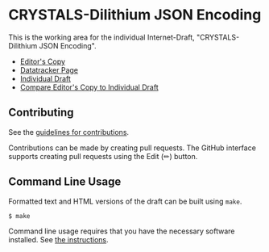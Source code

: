 # CRYSTALS-Dilithium JSON Encoding

This is the working area for the individual Internet-Draft, "CRYSTALS-Dilithium JSON Encoding".

* [Editor's Copy](https://brownoxford.github.io/post-quantum-signatures/#go.draft-post-quantum-signatures.html)
* [Datatracker Page](https://datatracker.ietf.org/doc/draft-post-quantum-signatures)
* [Individual Draft](https://datatracker.ietf.org/doc/html/draft-post-quantum-signatures)
* [Compare Editor's Copy to Individual Draft](https://brownoxford.github.io/post-quantum-signatures/#go.draft-post-quantum-signatures.diff)


## Contributing

See the
[guidelines for contributions](https://github.com/brownoxford/post-quantum-signatures/blob/main/CONTRIBUTING.md).

Contributions can be made by creating pull requests.
The GitHub interface supports creating pull requests using the Edit (✏) button.


## Command Line Usage

Formatted text and HTML versions of the draft can be built using `make`.

```sh
$ make
```

Command line usage requires that you have the necessary software installed.  See
[the instructions](https://github.com/martinthomson/i-d-template/blob/main/doc/SETUP.md).

